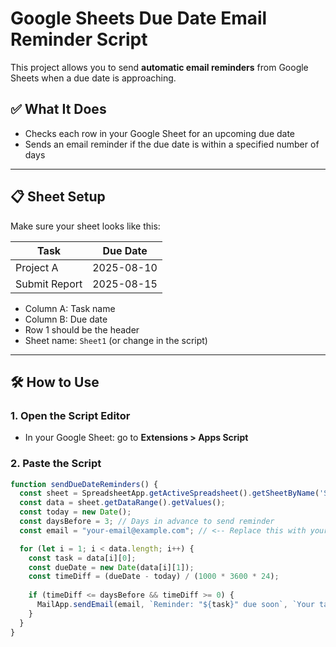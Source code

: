 # Google Sheets Due Date Email Reminder Script

This project allows you to send **automatic email reminders** from Google Sheets when a due date is approaching.

## ✅ What It Does

- Checks each row in your Google Sheet for an upcoming due date
- Sends an email reminder if the due date is within a specified number of days

---

## 📋 Sheet Setup

Make sure your sheet looks like this:

| Task         | Due Date     |
|--------------|--------------|
| Project A    | 2025-08-10   |
| Submit Report| 2025-08-15   |

- Column A: Task name
- Column B: Due date
- Row 1 should be the header
- Sheet name: `Sheet1` (or change in the script)

---

## 🛠️ How to Use

### 1. Open the Script Editor
- In your Google Sheet: go to **Extensions > Apps Script**

### 2. Paste the Script

```javascript
function sendDueDateReminders() {
  const sheet = SpreadsheetApp.getActiveSpreadsheet().getSheetByName('Sheet1'); // Update if your sheet has a different name
  const data = sheet.getDataRange().getValues();
  const today = new Date();
  const daysBefore = 3; // Days in advance to send reminder
  const email = "your-email@example.com"; // <-- Replace this with your email address

  for (let i = 1; i < data.length; i++) {
    const task = data[i][0];
    const dueDate = new Date(data[i][1]);
    const timeDiff = (dueDate - today) / (1000 * 3600 * 24);
    
    if (timeDiff <= daysBefore && timeDiff >= 0) {
      MailApp.sendEmail(email, `Reminder: "${task}" due soon`, `Your task "${task}" is due on ${dueDate.toDateString()}.`);
    }
  }
}
